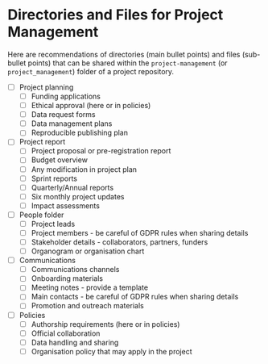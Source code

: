 # Directories and Files for Project Management

Here are recommendations of directories (main bullet points) and files (sub-bullet points) that can be shared within the `project-management` (or `project_management`) folder of a project repository.

* [ ] Project planning
  * [ ] Funding applications
  * [ ] Ethical approval (here or in policies)
  * [ ] Data request forms
  * [ ] Data management plans
  * [ ] Reproducible publishing plan
* [ ] Project report
  * [ ] Project proposal or pre-registration report
  * [ ] Budget overview
  * [ ] Any modification in project plan
  * [ ] Sprint reports
  * [ ] Quarterly/Annual reports 
  * [ ] Six monthly project updates
  * [ ] Impact assessments
* [ ] People folder
  * [ ] Project leads
  * [ ] Project members - be careful of GDPR rules when sharing  details
  * [ ] Stakeholder details - collaborators, partners, funders
  * [ ] Organogram or organisation chart
* [ ] Communications
  * [ ] Communications channels
  * [ ] Onboarding materials
  * [ ] Meeting notes - provide a template
  * [ ] Main contacts - be careful of GDPR rules when sharing  details
  * [ ] Promotion and outreach materials
* [ ] Policies 
  * [ ] Authorship requirements (here or in policies)
  * [ ] Official collaboration
  * [ ] Data handling and sharing
  * [ ] Organisation policy that may apply in the project
